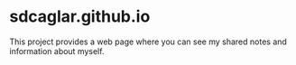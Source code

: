 # sdcaglar.github.io

This project provides a web page where you can see my shared notes and information about myself.
